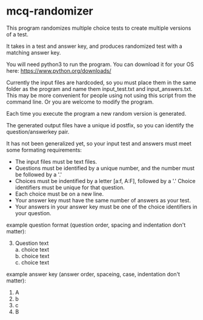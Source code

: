 # mcq-randomizer

This program randomizes multiple choice tests to create multiple versions of
a test.

It takes in a test and answer key, and produces randomized test with a matching answer key.

You will need python3 to run the program. You can download it for your OS here:
https://www.python.org/downloads/

Currently the input files are hardcoded, so you must place them in the same
folder as the program and name them input_test.txt and input_answers.txt. This may be more convenient for people using not using this script from the command line. Or you are welcome to modify the program.

Each time you execute the program a new random version is generated.

The generated output files have a unique id postfix, so you can identify
the question/answerkey pair.

It has not been generalized yet, so your input test and answers must meet some formating
requirements:
- The input files must be text files.
- Questions must be identified by a unique number, and the number must be followed by a '.'
- Choices must be indentified by a letter [a:f, A:F], followed by a '.' Choice identifiers
  must be unique for that question.
- Each choice must be on a new line.
- Your answer key must have the same number of answers as your test.
- Your answers in your answer key must be one of the choice identifiers in your
  question.

example question format (question order, spacing and indentation don't matter):

3.  Question text  
a.  choice text  
b.  choice text  
c.  choice text  

example answer key (answer order, spaceing, case, indentation don't matter):

1. A
2. b
3. c
4. B
